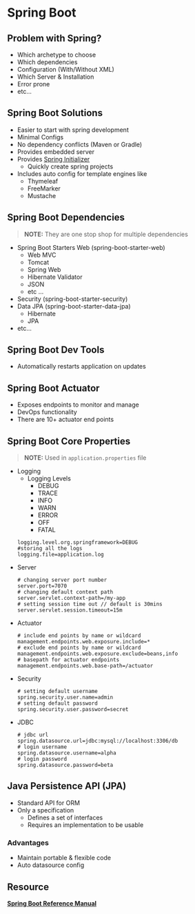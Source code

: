 # Spring Boot

## Problem with Spring?
- Which archetype to choose
- Which dependencies
- Configuration (With/Without XML)
- Which Server & Installation
- Error prone
- etc...

## Spring Boot Solutions
- Easier to start with spring development
- Minimal Configs
- No dependency conflicts (Maven or Gradle)
- Provides embedded server
- Provides [Spring Initializer](https://start.spring.io)
    - Quickly create spring projects
- Includes auto config for template engines like
    - Thymeleaf
    - FreeMarker
    - Mustache

## Spring Boot Dependencies
> **NOTE:** They are one stop shop for multiple dependencies

- Spring Boot Starters Web (spring-boot-starter-web)
    - Web MVC
    - Tomcat
    - Spring Web
    - Hibernate Validator
    - JSON
    - etc ...
- Security (spring-boot-starter-security)
- Data JPA (spring-boot-starter-data-jpa)
    - Hibernate
    - JPA
- etc...

## Spring Boot Dev Tools
- Automatically restarts application on updates

## Spring Boot Actuator
- Exposes endpoints to monitor and manage
- DevOps functionality
- There are 10+ actuator end points

## Spring Boot Core Properties
> **NOTE:** Used in `application.properties` file
- Logging
    - Logging Levels
        - DEBUG
        - TRACE
        - INFO
        - WARN
        - ERROR
        - OFF
        - FATAL
    ```properties
    logging.level.org.springframework=DEBUG
    #storing all the logs
    logging.file=application.log
    ```
- Server
    ```properties
    # changing server port number
    server.port=7070
    # changing default context path
    server.servlet.context-path=/my-app
    # setting session time out // default is 30mins
    server.servlet.session.timeout=15m
    ```
- Actuator
    ```properties
    # include end points by name or wildcard
    management.endpoints.web.exposure.include=*
    # exclude end points by name or wildcard
    management.endpoints.web.exposure.exclude=beans,info
    # basepath for actuator endpoints
    management.endpoints.web.base-path=/actuator
    ```
- Security
    ```properties
    # setting default username
    spring.security.user.name=admin
    # setting default password
    spring.security.user.password=secret
    ```
- JDBC
    ```properties
    # jdbc url
    spring.datasource.url=jdbc:mysql://localhost:3306/db
    # login username
    spring.datasource.username=alpha
    # login password
    spring.datasource.password=beta
    ```
## Java Persistence API (JPA)
- Standard API for ORM
- Only a specification
    - Defines a set of interfaces
    - Requires an implementation to be usable

### Advantages
- Maintain portable & flexible code
- Auto datasource config

## Resource
[**Spring Boot Reference Manual**](https://spring.io/projects/spring-boot)